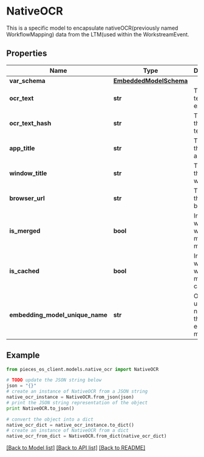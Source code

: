 # NativeOCR

This is a specific model to encapsulate nativeOCR(previously named WorkflowMapping) data from the LTM(used within the WorkstreamEvent.

## Properties
Name | Type | Description | Notes
------------ | ------------- | ------------- | -------------
**var_schema** | [**EmbeddedModelSchema**](EmbeddedModelSchema.md) |  | [optional] 
**ocr_text** | **str** | The OCR text extracted. | 
**ocr_text_hash** | **str** | The hash of the OCR text. | 
**app_title** | **str** | The title of the application. | 
**window_title** | **str** | The title of the window. | 
**browser_url** | **str** | The URL of the browser. | [optional] 
**is_merged** | **bool** | Indicates whether the workflow mapping is merged. | 
**is_cached** | **bool** | Indicates whether the workflow mapping is cached. | 
**embedding_model_unique_name** | **str** | Optional unique name for the embedding model. | [optional] 

## Example

```python
from pieces_os_client.models.native_ocr import NativeOCR

# TODO update the JSON string below
json = "{}"
# create an instance of NativeOCR from a JSON string
native_ocr_instance = NativeOCR.from_json(json)
# print the JSON string representation of the object
print NativeOCR.to_json()

# convert the object into a dict
native_ocr_dict = native_ocr_instance.to_dict()
# create an instance of NativeOCR from a dict
native_ocr_from_dict = NativeOCR.from_dict(native_ocr_dict)
```
[[Back to Model list]](../README.md#documentation-for-models) [[Back to API list]](../README.md#documentation-for-api-endpoints) [[Back to README]](../README.md)


